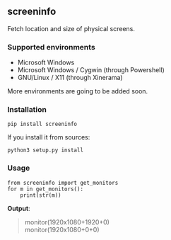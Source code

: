 screeninfo
----------

Fetch location and size of physical screens.

### Supported environments

- Microsoft Windows
- Microsoft Windows / Cygwin (through Powershell)
- GNU/Linux / X11 (through Xinerama)

More environments are going to be added soon.

### Installation

    pip install screeninfo

If you install it from sources:

    python3 setup.py install

### Usage

    from screeninfo import get_monitors
    for m in get_monitors():
        print(str(m))

**Output**:

>monitor(1920x1080+1920+0)  
>monitor(1920x1080+0+0)
